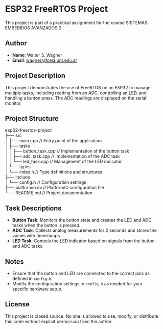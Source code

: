 # ESP32 FreeRTOS Project

This project is part of a practical assignment for the course SISTEMAS EMBEBIDOS AVANZADOS 2.

## Author
- **Name**: Walter S. Wagner
- **Email**: wagner@fceia.unr.edu.ar

## Project Description
This project demonstrates the use of FreeRTOS on an ESP32 to manage multiple tasks, including reading from an ADC, controlling an LED, and handling a button press. The ADC readings are displayed on the serial monitor.

## Project Structure

esp32-freertos-project  
├── src  
│ ├── main.cpp // Entry point of the application  
│ ├── tasks  
│ │ ├── button_task.cpp // Implementation of the button task  
│ │ ├── adc_task.cpp // Implementation of the ADC task  
│ │ └── led_task.cpp // Management of the LED indicator  
│ └── types  
│ └── index.h // Type definitions and structures  
├── include  
│ └── config.h // Configuration settings  
├── platformio.ini // PlatformIO configuration file  
└── README.md // Project documentation  

## Task Descriptions
- **Button Task**: Monitors the button state and creates the LED and ADC tasks when the button is pressed.
- **ADC Task**: Collects analog measurements for 2 seconds and stores the values with timestamps.
- **LED Task**: Controls the LED indicator based on signals from the button and ADC tasks.

## Notes
- Ensure that the button and LED are connected to the correct pins as defined in `config.h`.
- Modify the configuration settings in `config.h` as needed for your specific hardware setup.

## License
This project is closed source. No one is allowed to use, modify, or distribute this code without explicit permission from the author.